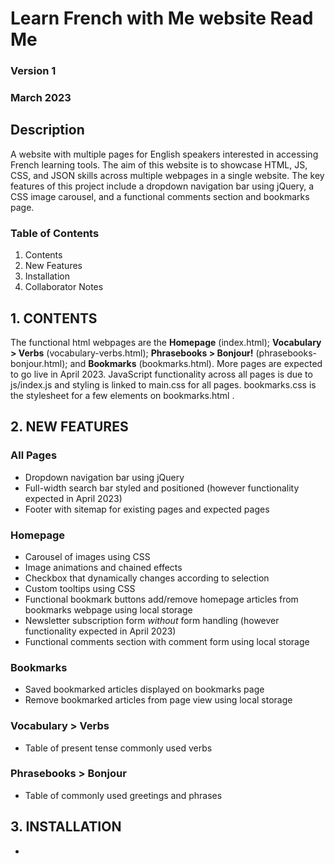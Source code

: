 # Learn French with Me website Read Me
### Version 1
### March 2023

## Description
A website with multiple pages for English speakers interested in accessing French learning tools. The aim of this website is to showcase HTML, JS, CSS, and JSON skills across multiple webpages in a single website. The key features of this project include a dropdown navigation bar using jQuery, a CSS image carousel, and a functional comments section and bookmarks page. 
### Table of Contents 
1. Contents
2. New Features
3. Installation
4. Collaborator Notes

## 1. CONTENTS
The functional html webpages are the **Homepage** (index.html); **Vocabulary > Verbs** (vocabulary-verbs.html); **Phrasebooks > Bonjour!** (phrasebooks-bonjour.html); and **Bookmarks** (bookmarks.html). 
More pages are expected to go live in April 2023. 
JavaScript functionality across all pages is due to js/index.js and styling is linked to main.css for all pages. bookmarks.css is the stylesheet for a few elements on bookmarks.html . 

## 2. NEW FEATURES
### All Pages 
* Dropdown navigation bar using jQuery 
* Full-width search bar styled and positioned (however functionality expected in April 2023)
* Footer with sitemap for existing pages and expected pages 

### Homepage 
* Carousel of images using CSS
* Image animations and chained effects 
* Checkbox that dynamically changes according to selection
* Custom tooltips using CSS 
* Functional bookmark buttons add/remove homepage articles from bookmarks webpage using local storage
* Newsletter subscription form *without* form handling (however functionality expected in April 2023)
* Functional comments section with comment form using local storage 

### Bookmarks 
* Saved bookmarked articles displayed on bookmarks page
* Remove bookmarked articles from page view using local storage 

### Vocabulary > Verbs 
* Table of present tense commonly used verbs 

### Phrasebooks > Bonjour 
* Table of commonly used greetings and phrases 

## 3. INSTALLATION
*  
